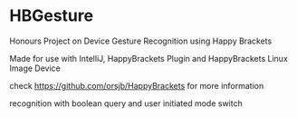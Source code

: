 # HBGesture
Honours Project on Device Gesture Recognition using Happy Brackets 

Made for use with IntelliJ, HappyBrackets Plugin and HappyBrackets Linux Image Device

check https://github.com/orsjb/HappyBrackets for more information

recognition with boolean query and user initiated mode switch

